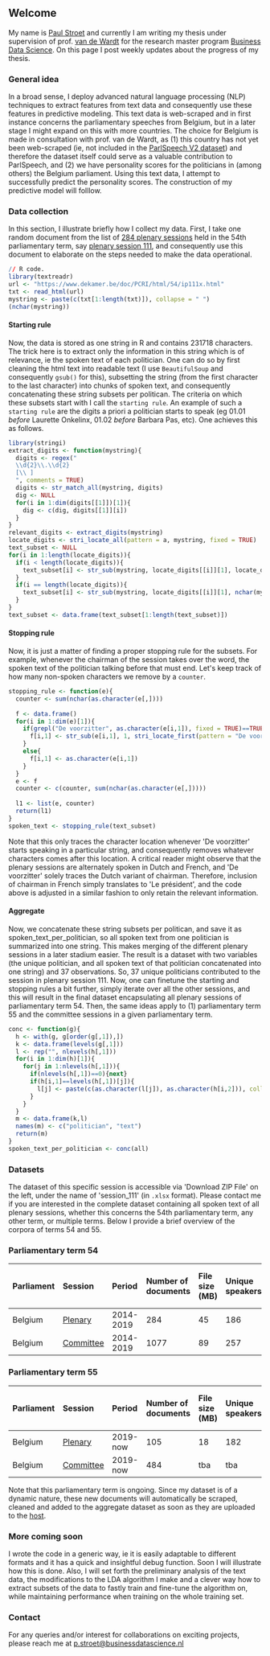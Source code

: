 ## Welcome
My name is [Paul Stroet](https://paulstroet.netlify.app/) and currently I am writing my thesis under supervision of prof. [van de Wardt](http://www.marcvandewardt.com/) for the research master program [Business Data Science](https://businessdatascience.nl/home). On this page I post weekly updates about the progress of my thesis. 

### General idea
In a broad sense, I deploy advanced natural language processing (NLP) techniques to extract features from text data and consequently use these features in predictive modeling. This text data is web-scraped and in first instance concerns the parliamentary speeches from Belgium, but in a later stage I might expand on this with more countries. The choice for Belgium is made in consultation with prof. van de Wardt, as (1) this country has not yet been web-scraped (ie, not included in the [ParlSpeech V2 dataset](https://dataverse.harvard.edu/dataset.xhtml?persistentId=doi:10.7910/DVN/L4OAKN)) and therefore the dataset itself could serve as a valuable contribution to ParlSpeech, and (2) we have personality scores for the politicians in (among others) the Belgium parliament. Using this text data, I attempt to successfully predict the personality scores. The construction of my predictive model will folllow. 

### Data collection
In this section, I illustrate briefly how I collect my data. First, I take one random document from the list of [284 plenary sessions](https://www.dekamer.be/kvvcr/showpage.cfm?section=/cricra&language=nl&cfm=dcricra.cfm?type=plen&cricra=CRI&count=all&legislat=54) held in the 54th parliamentary term, say [plenary session 111](https://www.dekamer.be/doc/PCRI/pdf/54/ip111.pdf), and consequently use this document to elaborate on the steps needed to make the data operational. 

```R
// R code.
library(textreadr)
url <- "https://www.dekamer.be/doc/PCRI/html/54/ip111x.html"
txt <- read_html(url)
mystring <- paste(c(txt[1:length(txt)]), collapse = " ")
(nchar(mystring))
```

#### Starting rule

Now, the data is stored as one string in R and contains 231718 characters. The trick here is to extract only the information in this string which is of relevance, ie the spoken text of each politician. One can do so by first cleaning the html text into readable text (I use `BeautifulSoup` and consequently `gsub()` for this), subsetting the string (from the first character to the last character) into chunks of spoken text, and consequently concatenating these string subsets per politican. The criteria on which these subsets start with I call the `starting rule`. An example of such a `starting rule` are the digits a priori a politician starts to speak (eg 01.01 _before_ Laurette Onkelinx, 01.02 _before_ Barbara Pas, etc). One achieves this as follows.

```R
library(stringi)
extract_digits <- function(mystring){
  digits <- regex("
  \\d{2}\\.\\d{2}
  [\\ ]
  ", comments = TRUE)
  digits <- str_match_all(mystring, digits)
  dig <- NULL
  for(i in 1:dim(digits[[1]])[1]){
    dig <- c(dig, digits[[1]][i])
  }
}
relevant_digits <- extract_digits(mystring)
locate_digits <- stri_locate_all(pattern = a, mystring, fixed = TRUE)
text_subset <- NULL
for(i in 1:length(locate_digits)){
  if(i < length(locate_digits)){
    text_subset[i] <- str_sub(mystring, locate_digits[[i]][1], locate_digits[[i+1]][1]-1)
  }
  if(i == length(locate_digits)){
    text_subset[i] <- str_sub(mystring, locate_digits[[i]][1], nchar(mystring))
  }
}
text_subset <- data.frame(text_subset[1:length(text_subset)])
```

#### Stopping rule
Now, it is just a matter of finding a proper stopping rule for the subsets. For example, whenever the chairman of the session takes over the word, the spoken text of the politician talking before that must end. Let's keep track of how many non-spoken characters we remove by a `counter`. 

```R
stopping_rule <- function(e){
  counter <- sum(nchar(as.character(e[,])))
  
  f <- data.frame()
  for(i in 1:dim(e)[1]){
    if(grepl("De voorzitter", as.character(e[i,1]), fixed = TRUE)==TRUE){
      f[i,1] <- str_sub(e[i,1], 1, stri_locate_first(pattern = "De voorzitter", as.character(e[i,1]), fixed = TRUE, case_insensitive=F)[1]-1)
    }
    else{
      f[i,1] <- as.character(e[i,1])
    }
  }
  e <- f
  counter <- c(counter, sum(nchar(as.character(e[,]))))
    
  l1 <- list(e, counter)
  return(l1)
}
spoken_text <- stopping_rule(text_subset)
```

Note that this only traces the character location whenever 'De voorzitter' starts speaking in a particular string, and consequently removes whatever characters comes after this location. A critical reader might observe that the plenary sessions are alternately spoken in Dutch and French, and 'De voorzitter' solely traces the Dutch variant of chairman. Therefore, inclusion of chairman in French simply translates to 'Le président', and the code above is adjusted in a similar fashion to only retain the relevant information. 

#### Aggregate

Now, we concatenate these string subsets per politican, and save it as spoken_text_per_politician, so all spoken text from one politician is summarized into one string. This makes merging of the different plenary sessions in a later stadium easier. The result is a dataset with two variables (the unique politician, and all spoken text of that politician concatenated into one string) and 37 observations. So, 37 unique politicians contributed to the session in plenary session 111. Now, one can finetune the starting and stopping rules a bit further, simply iterate over all the other sessions, and this will result in the final dataset encapsulating all plenary sessions of parliamentary term 54. Then, the same ideas apply to (1) parliamentary term 55 and the committee sessions in a given parliamentary term. 

```R
conc <- function(g){
  h <- with(g, g[order(g[,1]),])
  k <- data.frame(levels(g[,1]))
  l <- rep("", nlevels(h[,1]))
  for(i in 1:dim(h)[1]){
    for(j in 1:nlevels(h[,1])){
      if(nlevels(h[,1])==0){next}
      if(h[i,1]==levels(h[,1])[j]){
        l[j] <- paste(c(as.character(l[j]), as.character(h[i,2])), collapse = " ")
      }
    }
  }
  m <- data.frame(k,l)
  names(m) <- c("politician", "text")
  return(m)
}
spoken_text_per_politician <- conc(all)
```

### Datasets
The dataset of this specific session is accessible via 'Download ZIP File' on the left, under the name of 'session_111' (in `.xlsx` format). Please contact me if you are interested in the complete dataset containing all spoken text of all plenary sessions, whether this concerns the 54th parliamentary term, any other term, or multiple terms. Below I provide a brief overview of the corpora of terms 54 and 55. 

### Parliamentary term 54

| Parliament   | Session   | Period  | Number of documents     | File size (MB)    | Unique speakers |Average character count per speaker |
|:-------------|:----------|:-------------|:-------------|:------------------|:----------------|:-----------------------------------|
| Belgium      | [Plenary](https://www.dekamer.be/kvvcr/showpage.cfm?section=/cricra&language=nl&cfm=dcricra.cfm?type=plen&cricra=CRI&count=all&legislat=54)   | 2014-2019    | 284 | 45                | 186             | 242929                             |
| Belgium      | [Committee](https://www.dekamer.be/kvvcr/showpage.cfm?section=/cricra&language=nl&cfm=dcricra.cfm?type=comm&cricra=cri&count=all)   | 2014-2019 | 1077    | 89                | 257             |  342652                             |

### Parliamentary term 55

| Parliament   | Session   | Period  | Number of documents     | File size (MB)    | Unique speakers |Average character count per speaker |
|:-------------|:----------|:-------------|:-------------|:------------------|:----------------|:-----------------------------------|
| Belgium      | [Plenary](https://www.dekamer.be/kvvcr/showpage.cfm?section=/cricra&language=nl&cfm=dcricra.cfm?type=plen&cricra=CRI&count=all&legislat=55)   | 2019-now     | 105  | 18                | 182             |  98592                             |
| Belgium      | [Committee](https://www.dekamer.be/kvvcr/showpage.cfm?section=/cricra&language=nl&cfm=dcricra.cfm?type=comm&cricra=CRI&count=all&legislat=55)   | 2019-now  | 484   | tba                | tba             |  tba                             |

Note that this parliamentary term is ongoing. Since my dataset is of a dynamic nature, these new documents will automatically be scraped, cleaned and added to the aggregate dataset as soon as they are uploaded to the [host](https://www.dekamer.be/kvvcr/index.cfm?language=nl). 

### More coming soon
I wrote the code in a generic way, ie it is easily adaptable to different formats and it has a quick and insightful debug function. Soon I will illustrate how this is done. Also, I will set forth the preliminary analysis of the text data, the modifications to the LDA algorithm I make and a clever way how to extract subsets of the data to fastly train and fine-tune the algorithm on, while maintaining performance when training on the whole training set. 

### Contact
For any queries and/or interest for collaborations on exciting projects, please reach me at p.stroet@businessdatascience.nl
